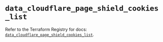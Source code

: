 # `data_cloudflare_page_shield_cookies_list`

Refer to the Terraform Registry for docs: [`data_cloudflare_page_shield_cookies_list`](https://registry.terraform.io/providers/cloudflare/cloudflare/5.6.0/docs/data-sources/page_shield_cookies_list).

